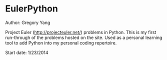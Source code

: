 EulerPython
===========

Author: Gregory Yang

Project Euler (http://projecteuler.net/) problems in Python.
This is my first run-through of the problems hosted on the site.
Used as a personal learning tool to add Python into my personal coding repertoire.

Start date: 1/23/2014

